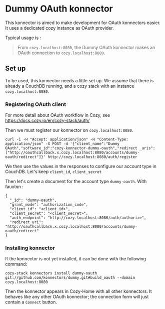 # Dummy OAuth konnector

This konnector is aimed to make development for OAuth konnectors easier. It uses a dedicated cozy instance as OAuth provider.

Typical usage is :
> From `cozy.localhost:8080`, the Dummy OAuth konnector makes an OAuth connection to `cozy.localhost:8080`.

## Set up

To be used, this konnector needs a little set up. We assume that there is already a CouchDB running, and a cozy stack with an instance `cozy.localhost:8080`.

### Registering OAuth client

For more detail about OAuth workflow in Cozy, see https://docs.cozy.io/en/cozy-stack/auth/

Then we must register our konnector on `cozy.localhost:8080`.

```
curl -i -H "Accept: application/json" -H "Content-Type: application/json" -X POST -d '{"client_name":"Dummy OAuth","software_id":"cozy-konnector-dummy-oauth","redirect _uris":["http://oauthcallback.x.cozy.localhost:8080/accounts/dummy-oauth/redirect"]}' http://cozy.localhost:8080/auth/register
```

We then use the values in the responses to configure our account type in CouchDB. Let's keep `client_id`, `client_secret`

Then let's create a document for the account type `dummy-oauth`. With fauxton :


```
{
  "_id": "dummy-oauth",
  "grant_mode": "authorization_code",
  "client_id": "<client_id>",
  "client_secret": "<client_secret>",
  "auth_endpoint": "http://cozy.localhost:8080/auth/authorize",
  "redirect_uri": "http://oauthcallback.x.cozy.localhost:8080/accounts/dummy-oauth/redirect"
}
```

### Installing konnector

If the konnector is not yet installed, it can be done with the following command:

```
cozy-stack konnectors install dummy-oauth git://github.com/konnectors/dummy.git#build_oauth --domain cozy.localhost:8080
```

Then the konnector appears in Cozy-Home with all other konnectors. It behaves like any other OAuth konnector; the connection form will just contain a `Connect` button.
